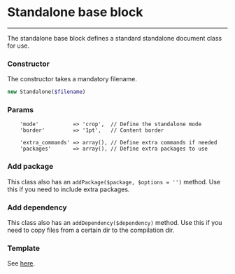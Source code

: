 # Standalone base block
-------------------------------

The standalone base block defines a standard standalone document class for use.

### Constructor

The constructor takes a mandatory filename.

```php
new Standalone($filename)
```

### Params

```
    'mode'           => 'crop',  // Define the standalone mode
    'border'         => '1pt',   // Content border
    
    'extra_commands' => array(), // Define extra commands if needed
    'packages'       => array(), // Define extra packages to use
```

### Add package

This class also has an `addPackage($package, $options = '')` method. Use this if you need to include extra packages.

### Add dependency

This class also has an `addDependency($dependency)` method. Use this if you need to copy files from a certain dir to the compilation dir.

### Template

See [here](https://github.com/bobvandevijver/latex-bundle/blob/master/Resources/views/Base/standalone.tex.twig).
